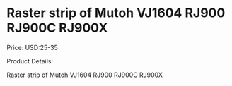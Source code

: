 # Raster strip of Mutoh VJ1604 RJ900 RJ900C RJ900X

Price: USD:25-35

Product Details:

Raster strip of Mutoh VJ1604 RJ900 RJ900C RJ900X